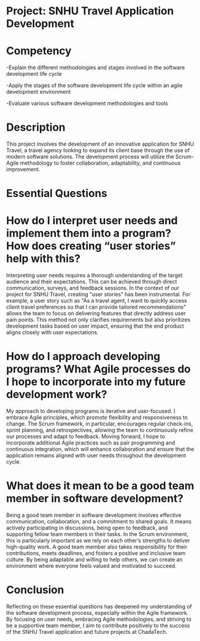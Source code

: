 # Project: SNHU Travel Application Development
# Competency

-Explain the different methodologies and stages involved in the software development life cycle

-Apply the stages of the software development life cycle within an agile development environment

-Evaluate various software development methodologies and tools

# Description
This project involves the development of an innovative application for SNHU Travel, a travel agency looking to expand its client base through the use of modern software solutions. The development process will utilize the Scrum-Agile methodology to foster collaboration, adaptability, and continuous improvement.

# Essential Questions

# How do I interpret user needs and implement them into a program? How does creating “user stories” help with this?
Interpreting user needs requires a thorough understanding of the target audience and their expectations. This can be achieved through direct communication, surveys, and feedback sessions. In the context of our project for SNHU Travel, creating "user stories" has been instrumental. For example, a user story such as "As a travel agent, I want to quickly access client travel preferences so that I can provide tailored recommendations" allows the team to focus on delivering features that directly address user pain points. This method not only clarifies requirements but also prioritizes development tasks based on user impact, ensuring that the end product aligns closely with user expectations.

# How do I approach developing programs? What Agile processes do I hope to incorporate into my future development work?
My approach to developing programs is iterative and user-focused. I embrace Agile principles, which promote flexibility and responsiveness to change. The Scrum framework, in particular, encourages regular check-ins, sprint planning, and retrospectives, allowing the team to continuously refine our processes and adapt to feedback. Moving forward, I hope to incorporate additional Agile practices such as pair programming and continuous integration, which will enhance collaboration and ensure that the application remains aligned with user needs throughout the development cycle.

# What does it mean to be a good team member in software development?
Being a good team member in software development involves effective communication, collaboration, and a commitment to shared goals. It means actively participating in discussions, being open to feedback, and supporting fellow team members in their tasks. In the Scrum environment, this is particularly important as we rely on each other’s strengths to deliver high-quality work. A good team member also takes responsibility for their contributions, meets deadlines, and fosters a positive and inclusive team culture. By being adaptable and willing to help others, we can create an environment where everyone feels valued and motivated to succeed.

# Conclusion
Reflecting on these essential questions has deepened my understanding of the software development process, especially within the Agile framework. By focusing on user needs, embracing Agile methodologies, and striving to be a supportive team member, I aim to contribute positively to the success of the SNHU Travel application and future projects at ChadaTech.
